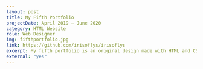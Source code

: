 ```yaml
---
layout: post
title: My Fifth Portfolio
projectDate: April 2019 – June 2020
category: HTML Website
role: Web Designer
img: fifthportfolio.jpg
link: https://github.com/irisoflys/irisoflys
excerpt: My fifth portfolio is an original design made with HTML and CSS. The portfolio section is in a grid of four columns. Each project photo has a short summary below it. There are also multiple pages that can be accessed through a standard navigation bar. It was an attempt at minimalism with function over form, but it eventually looked too cluttered for my taste.
external: "yes"
---
```

